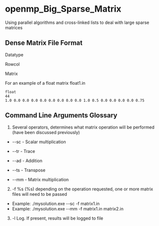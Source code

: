 # openmp_Big_Sparse_Matrix

Using parallel algorithms and cross-linked lists to deal with large sparse matrices


## Dense Matrix File Format

Datatype

Rowcol

Matrix

For an example of a float matrix float1.in
```
float 
44 
1.0 0.0 0.0 0.0 0.0 0.0 0.0 0.0 0.0 1.0 0.5 0.0 0.0 0.0 0.0 0.75 
```

## Command Line Arguments Glossary

1. Several operators, determines what matrix operation will be performed
(have been discussed previously)

  - --sc - Scalar multiplication
  
  - --tr - Trace
  
  - --ad - Addition
  
  - --ts - Transpose
  
  - --mm - Matrix multiplication
  
2. -f %s (%s) depending on the operation requested, one or more matrix
files will need to be passed
  - Example: ./mysolution.exe --sc -f matrix1.in
  - Example: ./mysolution.exe --mm -f matrix1.in matrix2.in
3. -l Log. If present, results will be logged to file

